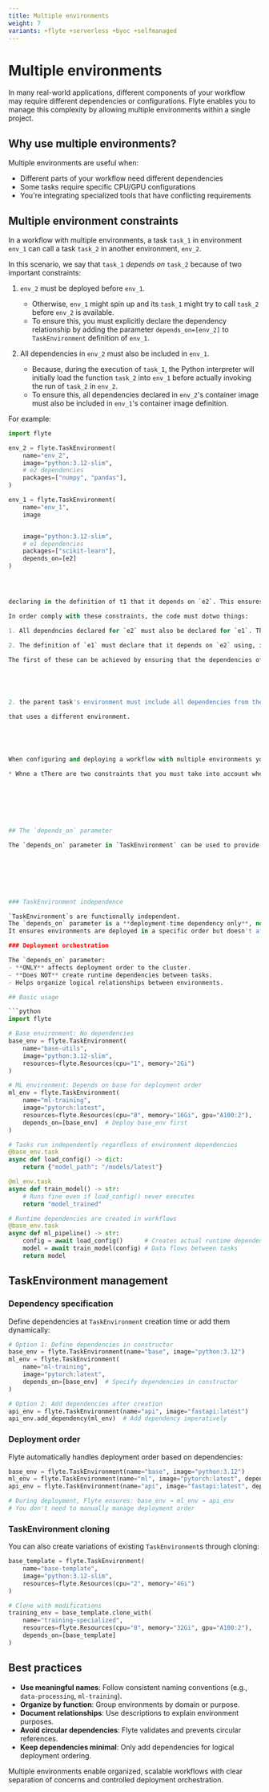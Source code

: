 ```yaml
---
title: Multiple environments
weight: 7
variants: +flyte +serverless +byoc +selfmanaged
---
```


# Multiple environments

In many real-world applications, different components of your workflow may require different dependencies or configurations. Flyte enables you to manage this complexity by allowing multiple environments within a single project.

## Why use multiple environments?

Multiple environments are useful when:
- Different parts of your workflow need different dependencies
- Some tasks require specific CPU/GPU configurations
- You're integrating specialized tools that have conflicting requirements

## Multiple environment constraints

In a workflow with multiple environments, a task `task_1` in environment `env_1` can call a task `task_2` in another environment, `env_2`.

In this scenario, we say that `task_1` _depends on_ `task_2` because of two important constraints:

1. `env_2` must be deployed before `env_1`.
   * Otherwise, `env_1` might spin up and its `task_1` might try to call `task_2` before `env_2` is available.
   * To ensure this, you must explicitly declare the dependency relationship by adding the parameter `depends_on=[env_2]` to `TaskEnvironment` definition of `env_1`.

2. All dependencies in `env_2` must also be included in `env_1`.
   * Because, during the execution of `task_1`, the Python interpreter will initially load the function `task_2` into `env_1` before actually invoking the run of `task_2` in `env_2`.
   * To ensure this, all dependencies declared in `env_2`'s container image must also be included in `env_1`'s container image definition.

For example:

```python
import flyte

env_2 = flyte.TaskEnvironment(
    name="env_2",
    image="python:3.12-slim",
    # e2 dependencies
    packages=["numpy", "pandas"],
)

env_1 = flyte.TaskEnvironment(
    name="env_1",
    image


    image="python:3.12-slim",
    # e1 dependencies
    packages=["scikit-learn"],
    depends_on=[e2]
)




declaring in the definition of t1 that it depends on `e2`. This ensures that the system knows to deploy `e2` before `e1`.

In order comply with these constraints, the code must dotwo things:

1. All dependncies declared for `e2` must also be declared for `e1`. This is achieved by ensuring that the dependencies declared `e2`'s container image are also included in `e1`'s container image.

2. The definition of `e1` must declare that it depends on `e2` using, in order to ensure that the system knows to deploy `e2` before `e1`.

The first of these can be achieved by ensuring that the dependencies of `e2` are also included in `e1`.





2. the parent task's environment must include all dependencies from the child task's environment. This is because the parent task loads the child task during execution.

that uses a different environment.





When configuring and deploying a workflow with multiple environments you must take into account two constraints:

* Whne a tThere are two constraints that you must take into account when con environments







## The `depends_on` parameter

The `depends_on` parameter in `TaskEnvironment` can be used to provide deployment-time dependencies by establishing a relationship between one `TaskEnvironment` and another.







### TaskEnvironment independence

`TaskEnvironment`s are functionally independent.
The `depends_on` parameter is a **deployment-time dependency only**, not a runtime dependency.
It ensures environments are deployed in a specific order but doesn't affect task execution.

### Deployment orchestration

The `depends_on` parameter:
- **ONLY** affects deployment order to the cluster.
- **Does NOT** create runtime dependencies between tasks.
- Helps organize logical relationships between environments.

## Basic usage

```python
import flyte

# Base environment: No dependencies
base_env = flyte.TaskEnvironment(
    name="base-utils",
    image="python:3.12-slim",
    resources=flyte.Resources(cpu="1", memory="2Gi")
)

# ML environment: Depends on base for deployment order
ml_env = flyte.TaskEnvironment(
    name="ml-training",
    image="pytorch:latest",
    resources=flyte.Resources(cpu="8", memory="16Gi", gpu="A100:2"),
    depends_on=[base_env]  # Deploy base_env first
)

# Tasks run independently regardless of environment dependencies
@base_env.task
async def load_config() -> dict:
    return {"model_path": "/models/latest"}

@ml_env.task
async def train_model() -> str:
    # Runs fine even if load_config() never executes
    return "model_trained"

# Runtime dependencies are created in workflows
@base_env.task
async def ml_pipeline() -> str:
    config = await load_config()      # Creates actual runtime dependency
    model = await train_model(config) # Data flows between tasks
    return model
```

## TaskEnvironment management

### Dependency specification

Define dependencies at `TaskEnvironment` creation time or add them dynamically:

```python
# Option 1: Define dependencies in constructor
base_env = flyte.TaskEnvironment(name="base", image="python:3.12")
ml_env = flyte.TaskEnvironment(
    name="ml-training",
    image="pytorch:latest",
    depends_on=[base_env]  # Specify dependencies in constructor
)

# Option 2: Add dependencies after creation
api_env = flyte.TaskEnvironment(name="api", image="fastapi:latest")
api_env.add_dependency(ml_env)  # Add dependency imperatively
```

### Deployment order

Flyte automatically handles deployment order based on dependencies:

```python
base_env = flyte.TaskEnvironment(name="base", image="python:3.12")
ml_env = flyte.TaskEnvironment(name="ml", image="pytorch:latest", depends_on=[base_env])
api_env = flyte.TaskEnvironment(name="api", image="fastapi:latest", depends_on=[ml_env])

# During deployment, Flyte ensures: base_env → ml_env → api_env
# You don't need to manually manage deployment order
```

### TaskEnvironment cloning

You can also create variations of existing `TaskEnvironment`s through cloning:

```python
base_template = flyte.TaskEnvironment(
    name="base-template",
    image="python:3.12-slim",
    resources=flyte.Resources(cpu="2", memory="4Gi")
)

# Clone with modifications
training_env = base_template.clone_with(
    name="training-specialized",
    resources=flyte.Resources(cpu="8", memory="32Gi", gpu="A100:2"),
    depends_on=[base_template]
)
```

## Best practices

- **Use meaningful names**: Follow consistent naming conventions (e.g., `data-processing`, `ml-training`).
- **Organize by function**: Group environments by domain or purpose.
- **Document relationships**: Use descriptions to explain environment purposes.
- **Avoid circular dependencies**: Flyte validates and prevents circular references.
- **Keep dependencies minimal**: Only add dependencies for logical deployment ordering.

Multiple environments enable organized, scalable workflows with clear separation of concerns and controlled deployment orchestration.
